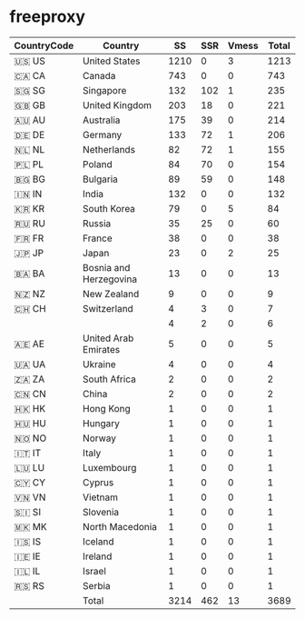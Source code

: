 # freeproxy

|CountryCode|Country|SS|SSR|Vmess|Total|
|  ----  | ----  |  ----  | ----  |  ----  | ----  |
|🇺🇸 US|United States|1210|0|3|1213|
|🇨🇦 CA|Canada|743|0|0|743|
|🇸🇬 SG|Singapore|132|102|1|235|
|🇬🇧 GB|United Kingdom|203|18|0|221|
|🇦🇺 AU|Australia|175|39|0|214|
|🇩🇪 DE|Germany|133|72|1|206|
|🇳🇱 NL|Netherlands|82|72|1|155|
|🇵🇱 PL|Poland|84|70|0|154|
|🇧🇬 BG|Bulgaria|89|59|0|148|
|🇮🇳 IN|India|132|0|0|132|
|🇰🇷 KR|South Korea|79|0|5|84|
|🇷🇺 RU|Russia|35|25|0|60|
|🇫🇷 FR|France|38|0|0|38|
|🇯🇵 JP|Japan|23|0|2|25|
|🇧🇦 BA|Bosnia and Herzegovina|13|0|0|13|
|🇳🇿 NZ|New Zealand|9|0|0|9|
|🇨🇭 CH|Switzerland|4|3|0|7|
| ||4|2|0|6|
|🇦🇪 AE|United Arab Emirates|5|0|0|5|
|🇺🇦 UA|Ukraine|4|0|0|4|
|🇿🇦 ZA|South Africa|2|0|0|2|
|🇨🇳 CN|China|2|0|0|2|
|🇭🇰 HK|Hong Kong|1|0|0|1|
|🇭🇺 HU|Hungary|1|0|0|1|
|🇳🇴 NO|Norway|1|0|0|1|
|🇮🇹 IT|Italy|1|0|0|1|
|🇱🇺 LU|Luxembourg|1|0|0|1|
|🇨🇾 CY|Cyprus|1|0|0|1|
|🇻🇳 VN|Vietnam|1|0|0|1|
|🇸🇮 SI|Slovenia|1|0|0|1|
|🇲🇰 MK|North Macedonia|1|0|0|1|
|🇮🇸 IS|Iceland|1|0|0|1|
|🇮🇪 IE|Ireland|1|0|0|1|
|🇮🇱 IL|Israel|1|0|0|1|
|🇷🇸 RS|Serbia|1|0|0|1|
||Total|3214|462|13|3689|
